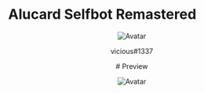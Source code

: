 # Alucard Selfbot Remastered

<p align="center">  
  <img src="https://media.discordapp.net/attachments/804116372841693184/807417562224787466/ALUCARD-RESIZED.png" alt="Avatar">
</p>
<p align="center">
    vicious#1337
<p align="center">
</p>
<p align="center">
 
<p align="center">
# Preview
<p align="center">  
  <img src="https://media.discordapp.net/attachments/804116372841693184/807416983461167124/alucard.JPG" alt="Avatar">
</p>

